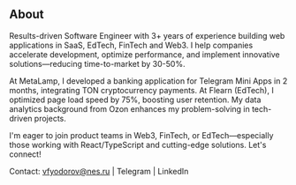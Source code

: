 ## About

Results-driven Software Engineer with 3+ years of experience building web applications in SaaS, EdTech, FinTech and Web3. I help companies accelerate development, optimize performance, and implement innovative solutions—reducing time-to-market by 30-50%.

At MetaLamp, I developed a banking application for Telegram Mini Apps in 2 months, integrating TON cryptocurrency payments. At Flearn (EdTech), I optimized page load speed by 75%, boosting user retention. My data analytics background from Ozon enhances my problem-solving in tech-driven projects.

I'm eager to join product teams in Web3, FinTech, or EdTech—especially those working with React/TypeScript and cutting-edge solutions. Let's connect!

Contact: vfyodorov@nes.ru | Telegram | LinkedIn
